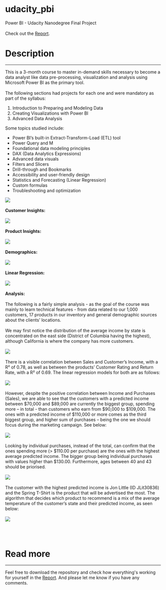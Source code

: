 # udacity_pbi
Power BI - Udacity Nanodegree Final Project
<br><br>Check out the <a href="https://app.powerbi.com/view?r=eyJrIjoiYTU2YjAwMDktMWU2My00MDYzLWI3NDItYTYzZGM3MzFhYzEwIiwidCI6ImZiY2RmY2NmLTQ4MjItNGM2Yy04ZDRkLTk3OTM1MDhkM2I4NCJ9">Report</a>.
<h1>Description</h1>
                  <hr>
                  <p>
                    This is a 3-month course to master in-demand skills necessary to become a data analyst like data pre-processing, visualization and analysis using Microsoft Power BI as the primary tool.
                    <br><br>
                    The following sections had projects for each one and were mandatory as part of the syllabus:
                    <ol>
                      <li>Introduction to Preparing and Modeling Data</li>
                      <li>Creating Visualizations with Power BI</li>
                      <li>Advanced Data Analysis</li>
                    </ol>
                    Some topics studied include:
                    <ul>
                      <li>Power BI’s built-in Extract-Transform-Load (ETL) tool</li>
                      <li>Power Query and M</li>
                      <li>Foundational data modeling principles</li>
                      <li>DAX (Data Analytics Expressions)</li>
                      <li>Advanced data visuals</li>
                      <li>Filters and Slicers</li>
                      <li>Drill-through and Bookmarks</li>
                      <li>Accessibility and user-friendly design</li>
                      <li>Statistics and Forecasting (Linear Regression)</li>
                      <li>Custom formulas</li>
                      <li>Troubleshooting and optimization</li>
                    </ul>
                    <img src="/media/udacity_pbi.jpg">  
                    <br><br>
                    <b>Customer Insights:</b><br><br>
                    <img src="/media/pbi_customer_insights.jpg">
                    <br><br>
                    <b>Product Insights:</b><br><br>
                    <img src="/media/pbi_product_insights.jpg"> 
                    <br><br>
                    <b>Demographics:</b><br><br>
                    <img src="/media/pbi_demographics.jpg"> 
                    <br><br>
                    <b>Linear Regression:</b><br><br>
                    <img src="/media/pbi_correlations.jpg"> 
                    <br><br>
                    <b>Analysis:</b><br><br>
                    The following is a fairly simple analysis - as the goal of the course was mainly to learn technical features - from data related to our 1,000 customers, 17 products in our inventory and general demographic sources about the clients’ locations. <br><br>We may first notice the distribution of the average income by state is concentrated on the east side (District of Columbia having the highest), although California is where the company has more customers.
                    <br><br>
                    <img src="/media/pbi_maps.jpg"> 
                    <br><br>
                    There is a visible correlation between Sales and Customer’s Income, with a R² of 0.78, as well as between the products’ Customer Rating and Return Rate, with a R² of 0.69. The linear regression models for both are as follows:
                    <br><br>
                    <img src="/media/pbi_correlations_report.jpg"> 
                    <br><br>
                    However, despite the positive correlation between Income and Purchases (Sales), we are able to see that the customers with a predicted income between $70,000 and $89,000 are currently the biggest group, spending more – in total - than customers who earn from $90,000 to $109,000. The ones with a predicted income of $110,000 or more comes as the third biggest group, and higher sum of purchases – being the one we should focus during the marketing campaign. See below:
                    <br><br>
                    <img src="/media/pbi_customer_pred_income.jpg"> 
                    <br><br>
                    Looking by individual purchases, instead of the total, can confirm that the ones spending more (> $110.00 per purchase) are the ones with the highest average predicted income. The bigger group being individual purchases with values higher than $130.00. Furthermore, ages between 40 and 43 should be priorised.
                    <br><br>
                    <img src="/media/pbi_6monthpur_predincome.jpg"> 
                    <br><br>
                    The customer with the highest predicted income is Jon Little (ID JLit30836) and the Spring T-Shirt is the product that will be advertised the most. The algorithm that decides which product to recommend is a mix of the average temperature of the customer’s state and their predicted income, as seen below:
                    <br><br>
                    <img src="/media/pbi_product_fit.jpg"> 
                    <br><br>
                  </p>
                  <br>
                  <h1>Read more</h1>
                  <hr>
                  <p>
                  Feel free to download the repository and check how everything's working for yourself in the <a href="https://app.powerbi.com/view?r=eyJrIjoiYTU2YjAwMDktMWU2My00MDYzLWI3NDItYTYzZGM3MzFhYzEwIiwidCI6ImZiY2RmY2NmLTQ4MjItNGM2Yy04ZDRkLTk3OTM1MDhkM2I4NCJ9">Report</a>. And please let me know if you have any comments.
                  </p>